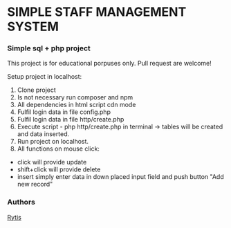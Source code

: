 # SIMPLE STAFF MANAGEMENT SYSTEM 
### Simple sql + php project

This project is for educational porpuses only. Pull request are welcome!

Setup project in localhost: 

1. Clone project
2. Is not necessary run composer and npm
3. All dependencies in html script cdn mode
4. Fulfil login data in file config.php
5. Fulfil login data in file http/create.php
6. Execute script  - php http/create.php in terminal -> tables will be created
and data inserted.
7. Run project on localhost.
8. All functions on mouse click:
 - click will provide update
 - shift+click will provide delete
 - insert simply enter data in down placed input field and push button "Add new record"



### Authors
[Rytis](https://github.com/prytis)